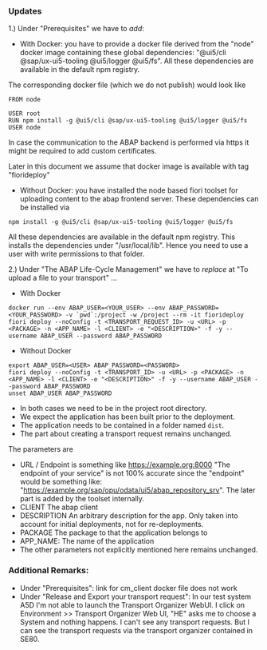 ### Updates

1.) Under "Prerequisites" we have to _add_:

* With Docker: you have to provide a docker file derived from the "node" docker image containing these global dependencies: "@ui5/cli @sap/ux-ui5-tooling @ui5/logger @ui5/fs". All these dependencies are available in the default npm registry.

The corresponding docker file (which we do not publish) would look like

```
FROM node
  
USER root
RUN npm install -g @ui5/cli @sap/ux-ui5-tooling @ui5/logger @ui5/fs
USER node
```

In case the communication to the ABAP backend is performed via https it might be required to add custom certificates.

Later in this document we assume that docker image is available with tag "fiorideploy"

* Without Docker: you have installed the node based fiori toolset for uploading content to the abap frontend server. These dependencies can be installed via

```
npm install -g @ui5/cli @sap/ux-ui5-tooling @ui5/logger @ui5/fs
```

All these dependencies are available in the default npm registry.
This installs the dependencies under "/usr/local/lib". Hence you need to use a user with write permissions to that folder.

2.) Under "The ABAP Life-Cycle Management" we have to _replace_ at "To upload a file to your transport" ...

* With Docker
```
docker run --env ABAP_USER=<YOUR_USER> --env ABAP_PASSWORD=<YOUR_PASSWORD> -v `pwd`:/project -w /project --rm -it fiorideploy fiori deploy --noConfig -t <TRANSPORT_REQUEST_ID> -u <URL> -p <PACKAGE> -n <APP_NAME> -l <CLIENT> -e "<DESCRIPTION>" -f -y --username ABAP_USER --password ABAP_PASSWORD
```

* Without Docker
```
export ABAP_USER=<USER> ABAP_PASSWORD=<PASSWORD>
fiori deploy --noConfig -t <TRANSPORT_ID> -u <URL> -p <PACKAGE> -n <APP_NAME> -l <CLIENT> -e "<DESCRIPTION>" -f -y --username ABAP_USER --password ABAP_PASSWORD
unset ABAP_USER ABAP_PASSWORD
```

* In both cases we need to be in the project root directory.
* We expect the application has been built prior to the deployment.
* The application needs to be contained in a folder named `dist`.
* The part about creating a transport request remains unchanged.

The parameters are
* URL / Endpoint is something like https://example.org:8000 "The endpoint of your service" is not 100% accurate since the "endpoint" would be something like: "https://example.org/sap/opu/odata/ui5/abap_repository_srv". The later part is added by the toolset internally.
* CLIENT The abap client
* DESCRIPTION An arbitrary description for the app. Only taken into account for initial deployments, not for re-deployments.
* PACKAGE The package to that the application belongs to
* APP_NAME: The name of the application
* The other parameters not explicitly mentioned here remains unchanged.

### Additional Remarks:

* Under "Prerequisites": link for cm_client docker file does not work
* Under "Release and Export your transport request": In our test system A5D I'm not able to launch the Transport Organizer WebUI. I click on Environment >> Transport Organizer Web UI, "HE" asks me to choose a System and nothing happens. I can't see any transport requests. But I can see the transport requests via the transport organizer contained in SE80.
